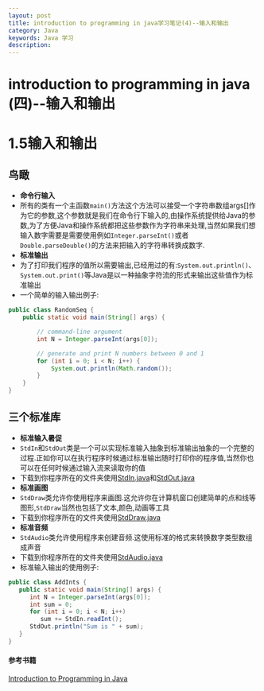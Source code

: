 ```yaml
---
layout: post
title: introduction to programming in java学习笔记(4)--输入和输出
category: Java
keywords: Java 学习
description:
---
```

# introduction to programming in java (四)--输入和输出

# 1.5输入和输出

## 鸟瞰

* **命令行输入**
* 所有的类有一个主函数`main()`方法这个方法可以接受一个字符串数组args[]作为它的参数,这个参数就是我们在命令行下输入的,由操作系统提供给Java的参数,为了方便Java和操作系统都把这些参数作为字符串来处理,当然如果我们想输入数字需要是需要使用例如`Integer.parseInt()`或者`Double.parseDouble()`的方法来把输入的字符串转换成数字.
* **标准输出**
* 为了打印我们程序的值所以需要输出,已经用过的有:`System.out.println()`、`System.out.print()`等Java是以一种抽象字符流的形式来输出这些值作为标准输出
* 一个简单的输入输出例子:

```java
public class RandomSeq {
    public static void main(String[] args) {

        // command-line argument
        int N = Integer.parseInt(args[0]);

        // generate and print N numbers between 0 and 1
        for (int i = 0; i < N; i++) {
            System.out.println(Math.random());
        }
    }
}
```

## 三个标准库

* **标准输入暑促**
* `StdIn`和`StdOut`类是一个可以实现标准输入抽象到标准输出抽象的一个完整的过程.正如你可以在执行程序时候通过标准输出随时打印你的程序值,当然你也可以在任何时候通过输入流来读取你的值
* 下载到你程序所在的文件夹使用[StdIn.java](http://introcs.cs.princeton.edu/java/15inout/StdIn.java.html)和[StdOut.java](http://introcs.cs.princeton.edu/java/15inout/StdOut.java.html)
* **标准画图**
* `StdDraw`类允许你使用程序来画图.这允许你在计算机窗口创建简单的点和线等图形,`StdDraw`当然也包括了文本,颜色,动画等工具
* 下载到你程序所在的文件夹使用[StdDraw.java](http://introcs.cs.princeton.edu/java/15inout/StdDraw.java.html)
* **标准音频**
* `StdAudio`类允许使用程序来创建音频.这使用标准的格式来转换数字类型数组成声音
* 下载到你程序所在的文件夹使用[StdAudio.java](http://introcs.cs.princeton.edu/java/15inout/StdAudio.java.html)
* 标准输入输出的使用例子:

```java
public class AddInts { 
   public static void main(String[] args) { 
      int N = Integer.parseInt(args[0]); 
      int sum = 0; 
      for (int i = 0; i < N; i++) 
         sum += StdIn.readInt(); 
      StdOut.println("Sum is " + sum); 
   } 
} 
```



#### 参考书籍

[Introduction to Programming in Java](http://introcs.cs.princeton.edu/java/home/)